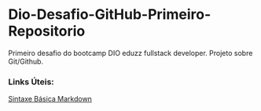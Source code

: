 # Dio-Desafio-GitHub-Primeiro-Repositorio
Primeiro desafio do bootcamp DIO eduzz fullstack developer. Projeto sobre Git/Github.

### Links Úteis:
[Sintaxe Básica Markdown](https://www.markdownguide.org/basic-syntax/)
